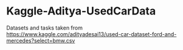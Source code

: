 # Kaggle-Aditya-UsedCarData
Datasets and tasks taken from https://www.kaggle.com/adityadesai13/used-car-dataset-ford-and-mercedes?select=bmw.csv

